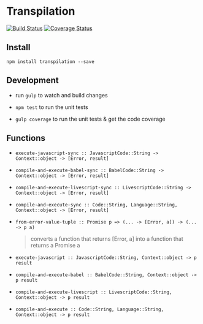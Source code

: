 Transpilation
=============

[![Build Status](https://travis-ci.org/Pipend/transpilation.svg?branch=master)](https://travis-ci.org/Pipend/transpilation)
[![Coverage Status](https://coveralls.io/repos/Pipend/transpilation/badge.svg?branch=master&service=github)](https://coveralls.io/github/Pipend/transpilation?branch=master)

## Install
`npm install transpilation --save`

## Development
* run `gulp` to watch and build changes

* `npm test` to run the unit tests

* `gulp coverage` to run the unit tests & get the code coverage

## Functions
* `execute-javascript-sync :: JavascriptCode::String -> Context::object -> [Error, result]`

* `compile-and-execute-babel-sync :: BabelCode::String -> Context::object -> [Error, result]`

* `compile-and-execute-livescript-sync :: LivescriptCode::String -> Context::object -> [Error, result]`

* `compile-and-execute-sync :: Code::String, Language::String, Context::object -> [Error, result]`

* `from-error-value-tuple :: Promise p => (... -> [Error, a]) -> (... -> p a)`
  > converts a function that returns [Error, a] into a function that returns a Promise a

* `execute-javascript :: JavascriptCode::String, Context::object -> p result`

* `compile-and-execute-babel :: BabelCode::String, Context::object -> p result`

* `compile-and-execute-livescript :: LivescriptCode::String, Context::object -> p result`

* `compile-and-execute :: Code::String, Language::String, Context::object -> p result`

